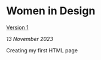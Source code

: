 # Women in Design

[Version 1](https://eleventhirty.github.io/women-in-design/index-one.html)

*13 November 2023*

Creating my first HTML page